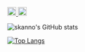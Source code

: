 <p align="left">
  <a href="http://twitter.com/skannonet">
    <img height="20" src="https://img.shields.io/twitter/follow/skannonet?label=Twitter&logo=twitter&style=flat" />
  </a>
  <a href="https://github.com/skanno">
    <img height="20" src="https://img.shields.io/github/followers/skanno?label=follow&logo=github&style=flat" />
  </a>
</p>

![skanno's GitHub stats](https://github-readme-stats.vercel.app/api?username=skanno&show_icons=true&theme=dark)

[![Top Langs](https://github-readme-stats.vercel.app/api/top-langs/?username=skanno&layout=compact&theme=dark)](https://github.com/anuraghazra/github-readme-stats)
